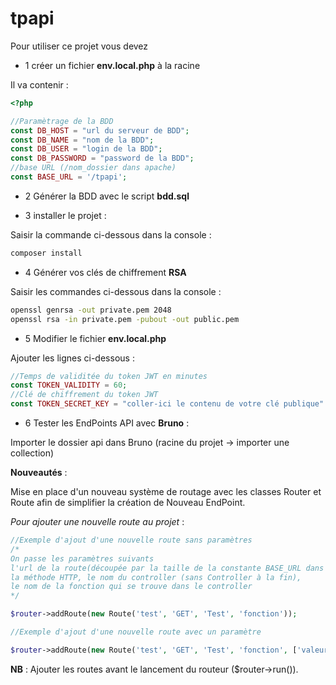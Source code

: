 # tpapi
Pour utiliser ce projet vous devez 

- 1 créer un fichier **env.local.php** à la racine

Il va contenir :

```php
<?php

//Paramètrage de la BDD
const DB_HOST = "url du serveur de BDD";
const DB_NAME = "nom de la BDD";
const DB_USER = "login de la BDD";
const DB_PASSWORD = "password de la BDD";
//base URL (/nom_dossier dans apache)
const BASE_URL = '/tpapi';

```

- 2 Générer la BDD avec le script **bdd.sql**

- 3 installer le projet :

Saisir la commande ci-dessous dans la console :

```bash
composer install
```

- 4 Générer vos clés de chiffrement **RSA**

Saisir les commandes ci-dessous dans la console :

```bash
openssl genrsa -out private.pem 2048
openssl rsa -in private.pem -pubout -out public.pem
```

- 5 Modifier le fichier **env.local.php**

Ajouter les lignes ci-dessous :

```php
//Temps de validitée du token JWT en minutes
const TOKEN_VALIDITY = 60;
//Clé de chiffrement du token JWT
const TOKEN_SECRET_KEY = "coller-ici le contenu de votre clé publique"
```

- 6 Tester les EndPoints API avec **Bruno** :

Importer le dossier api dans Bruno (racine du projet -> importer une collection)

**Nouveautés** :

Mise en place d'un nouveau système de routage avec les classes Router et Route 
afin de simplifier la création de Nouveau EndPoint.

*Pour ajouter une nouvelle route au projet* :

```php
//Exemple d'ajout d'une nouvelle route sans paramètres
/*
On passe les paramètres suivants 
l'url de la route(découpée par la taille de la constante BASE_URL dans env.local.php),
la méthode HTTP, le nom du controller (sans Controller à la fin), 
le nom de la fonction qui se trouve dans le controller
*/

$router->addRoute(new Route('test', 'GET', 'Test', 'fonction'));

//Exemple d'ajout d'une nouvelle route avec un paramètre

$router->addRoute(new Route('test', 'GET', 'Test', 'fonction', ['valeur1', ...]));

```
**NB** : Ajouter les routes avant le lancement du routeur ($router->run()).
